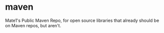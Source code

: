 maven
=====

Mate1's Public Maven Repo, for open source libraries that already should be on Maven repos, but aren't.
